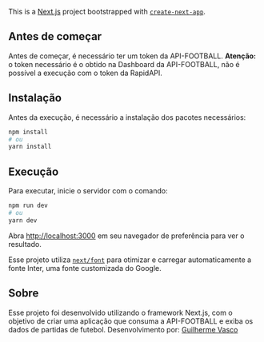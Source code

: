 This is a [Next.js](https://nextjs.org/) project bootstrapped with [`create-next-app`](https://github.com/vercel/next.js/tree/canary/packages/create-next-app).

## Antes de começar
Antes de começar, é necessário ter um token da API-FOOTBALL.
**Atenção:** o token necessário é o obtido na Dashboard da API-FOOTBALL, não é possível a execução com o token da RapidAPI.

## Instalação
Antes da execução, é necessário a instalação dos pacotes necessários:

```bash
npm install
# ou
yarn install
```

## Execução
Para executar, inicie o servidor com o comando:

```bash
npm run dev
# ou
yarn dev
```

Abra [http://localhost:3000](http://localhost:3000) em seu navegador de preferência para ver o resultado.

Esse projeto utiliza [`next/font`](https://nextjs.org/docs/basic-features/font-optimization) para otimizar e carregar automaticamente a fonte Inter, uma fonte customizada do Google.

## Sobre
Esse projeto foi desenvolvido utilizando o framework Next.js, com o objetivo de criar uma aplicação que consuma a API-FOOTBALL e exiba os dados de partidas de futebol.
Desenvolvimento por: [Guilherme Vasco](https://github.com/GuilherveMasco)
